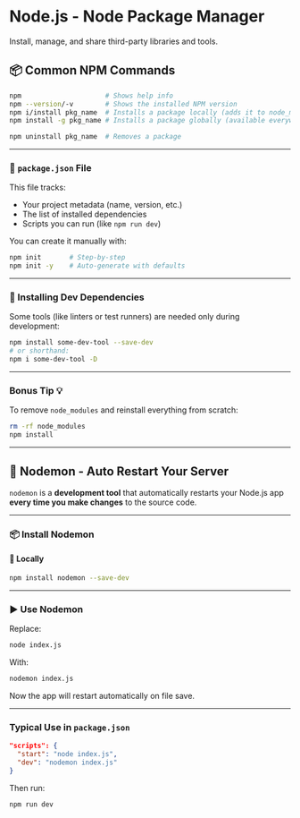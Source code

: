 # Node.js - Node Package Manager

Install, manage, and share third-party libraries and tools.

## 📦 Common NPM Commands

```bash
npm                     # Shows help info
npm --version/-v        # Shows the installed NPM version
npm i/install pkg_name  # Installs a package locally (adds it to node_modules)
npm install -g pkg_name # Installs a package globally (available everywhere)

npm uninstall pkg_name  # Removes a package
```

---

### 📄 `package.json` File

This file tracks:

- Your project metadata (name, version, etc.)
- The list of installed dependencies
- Scripts you can run (like `npm run dev`)

You can create it manually with:

```bash
npm init       # Step-by-step
npm init -y    # Auto-generate with defaults
```

---

### 🔧 Installing Dev Dependencies

Some tools (like linters or test runners) are needed only during development:

```bash
npm install some-dev-tool --save-dev
# or shorthand:
npm i some-dev-tool -D
```

---

### Bonus Tip 💡

To remove `node_modules` and reinstall everything from scratch:

```bash
rm -rf node_modules
npm install
```

---

## 🔁 Nodemon - Auto Restart Your Server

`nodemon` is a **development tool** that automatically restarts your Node.js app **every time you make changes** to the source code.

---

### 📦 Install Nodemon

#### 🔹 Locally

```bash
npm install nodemon --save-dev
```

---

### ▶️ Use Nodemon

Replace:

```bash
node index.js
```

With:

```bash
nodemon index.js
```

Now the app will restart automatically on file save.

---

### Typical Use in `package.json`

```json
"scripts": {
  "start": "node index.js",
  "dev": "nodemon index.js"
}
```

Then run:

```bash
npm run dev
```
